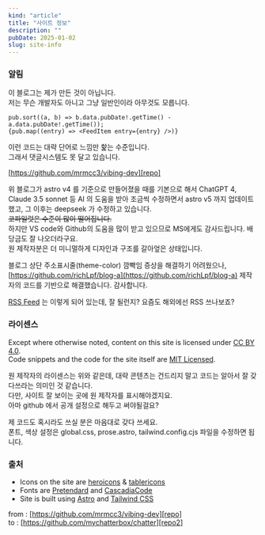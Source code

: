 ```yaml
---
kind: "article"
title: "사이트 정보"
description: ""
pubDate: 2025-01-02
slug: site-info
---
```


### 알림
이 블로그는 제가 만든 것이 아닙니다.  
저는 무슨 개발자도 아니고 그냥 일반인이라 아무것도 모릅니다.  

```
pub.sort((a, b) => b.data.pubDate!.getTime() - a.data.pubDate!.getTime());  
{pub.map((entry) => <FeedItem entry={entry} />)}
```

이런 코드는 대략 단어로 느낌만 핥는 수준입니다.  
그래서 댓글시스템도 못 달고 있습니다.  

[https://github.com/mrmcc3/vibing-dev][repo] 

위 블로그가 astro v4 를 기준으로 만들어졌을 때를 기본으로 해서 ChatGPT 4, Claude 3.5 sonnet 등 AI 의 도움을 받아 조금씩 수정하면서 astro v5 까지 업데이트했고, 그 이후는 deepseek 가 수정하고 있습니다.  
~~코파일럿은 수준이 많이 떨어집니다.~~  
하지만 VS code와 Github의 도움을 많이 받고 있으므로 MS에게도 감사드립니다. 배당금도 잘 나오더라구요.  
원 제작자분은 더 미니멀하게 디자인과 구조를 갈아엎은 상태입니다.  

블로그 상단 주소표시줄(theme-color) 깜빡임 증상을 해결하기 어려웠으나, [https://github.com/richLpf/blog-a](https://github.com/richLpf/blog-a) 제작자의 코드를 기반으로 해결했습니다. 감사합니다.  

[RSS Feed](/rss.xml) 는 이렇게 되어 있는데, 잘 될런지? 요즘도 해외에선 RSS 쓰나보죠?

### 라이센스
Except where otherwise noted, content on this site is licensed under [CC BY 4.0][cc].  
Code snippets and the code for the site itself are [MIT Licensed][mit].

원 제작자의 라이센스는 위와 같은데, 대략 콘텐츠는 건드리지 말고 코드는 알아서 잘 갖다쓰라는 의미인 것 같습니다.  
다만, 사이트 잘 보이는 곳에 원 제작자를 표시해야겠지요.  
아마 github 에서 공개 설정으로 해두고 써야될걸요?  

제 코드도 혹시라도 쓰실 분은 마음대로 갖다 쓰세요.  
폰트, 색상 설정은 global.css, prose.astro, tailwind.config.cjs 파일을 수정하면 됩니다.  


### 출처

- Icons on the site are [heroicons][icons] & [tablericons][tabler]
- Fonts are [Pretendard][sans] and [CascadiaCode][mono]
- Site is built using [Astro][astro] and [Tailwind CSS][tailwind]




from : [https://github.com/mrmcc3/vibing-dev][repo]  
to : [https://github.com/mychatterbox/chatter][repo2]


[cc]: https://creativecommons.org/licenses/by/4.0/
[mit]: https://github.com/mrmcc3/vibing-dev/blob/main/LICENSE
[repo]: https://github.com/mrmcc3/vibing-dev
[repo2]: https://github.com/mychatterbox/chatter
[icons]: https://github.com/tailwindlabs/heroicons
[tabler]: https://tabler-icons.io/
[sans]: https://github.com/orioncactus/pretendard
[mono]: https://github.com/microsoft/cascadia-code
[astro]: https://astro.build/
[tailwind]: https://tailwindcss.com/